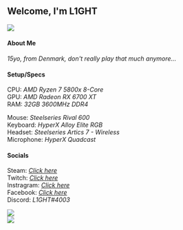 ## Welcome, I'm L1GHT
<a href="https://l1ght1dk.github.io/"><img src="https://img.shields.io/badge/-Website-ff00ff?style=flat&logo=CodeSandbox&logoColor=white"/></a>
<br>

#### About Me
<i>15yo, from Denmark, don't really play that much anymore...</i>

#### Setup/Specs
CPU: <i>AMD Ryzen 7 5800x 8-Core</i>
<br>
GPU: <i>AMD Radeon RX 6700 XT</i>
<br>
RAM: <i>32GB 3600MHz DDR4</i>
<br>

Mouse: <i>Steelseries Rival 600</i>
<br>
Keyboard: <i>HyperX Alloy Elite RGB</i>
<br>
Headset: <i>Steelseries Artics 7 - Wireless</i>
<br>
Microphone: <i>HyperX Quadcast</i>
<br>

#### Socials
Steam: <i>[Click here](https://steamcommunity.com/id/L1GHT1DK/)</i>
<br>
Twitch: <i>[Click here](https://www.twitch.tv/l1ght1dk)</i>
<br>
Instragram: <i>[Click here](https://www.instagram.com/viktor_kjaer06/)</i>
<br>
Facebook: <i>[Click here](https://www.facebook.com/profile.php?id=100015669614602)</i>
<br>
Discord: <i>L1GHT#4003</i>

<img src="https://github-readme-stats.vercel.app/api/top-langs/?username=L1GHT1DK&theme=dark">
<br>
<img src="https://github-readme-stats.vercel.app/api?username=L1GHT1DK&count_private=true&show_icons=true&theme=dark&layout=compact">

